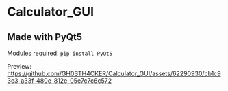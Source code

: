 # Calculator_GUI
## Made with PyQt5

Modules required:
```pip install PyQt5```

Preview:
https://github.com/GH0STH4CKER/Calculator_GUI/assets/62290930/cb1c93c3-a33f-480e-812e-05e7c7c6c572


